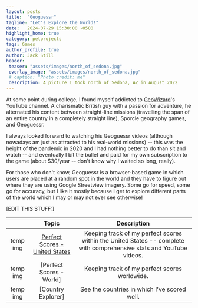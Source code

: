 ```yaml
---
layout: posts
title:  "Geoguessr"
tagline: "Let's Explore the World!"
date:   2024-07-29 15:30:00 -0500
highlight_home: true
category: petprojects
tags: Games
author_profile: true
author: Jack Still
header:
 teaser: "assets/images/north_of_sedona.jpg"
 overlay_image: "assets/images/north_of_sedona.jpg"
 # caption: "Photo credit: me"
 description: A picture I took north of Sedona, AZ in August 2022
---
```


At some point during college, I found myself addicted to [GeoWizard](https://www.youtube.com/GeoWizard)'s YouTube channel. A charismatic British guy with a passion for adventure, he alternated his content between straight-line missions (travelling the span of an entire country in a completely straight line), Sporcle geography games, and Geoguessr.

I always looked forward to watching his Geoguessr videos (although nowadays am just as attracted to his real-world missions) -- this was the height of the pandemic in 2020 and I had nothing better to do than sit and watch -- and eventually I bit the bullet and paid for my own subscription to the game (about $30/year -- don't know why I waited so long, really).

For those who don't know, Geoguessr is a browser-based game in which users are placed at a random spot in the world and they have to figure out where they are using Google Streetview imagery. Some go for speed, some go for accuracy, but I like it mostly because I get to explore different parts of the world which I may or may not ever see otherwise!

[EDIT THIS STUFF:]

|  | Topic | Description |
|:-------------------------:|:-------------------------:|:-------------------------:|
| temp img  | [Perfect Scores - United States](/geoguessr/usa/usa_25k) | Keeping track of my perfect scores within the United States -- complete with comprehensive stats and  YouTube videos. |
| temp img | [Perfect Scores - World] | Keeping track of my perfect scores worldwide. |
| temp img | [Country Explorer] | See the countries in which I've scored well. |

